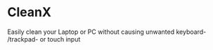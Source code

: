 # CleanX
Easily clean your Laptop or PC without causing unwanted keyboard- /trackpad- or touch input 